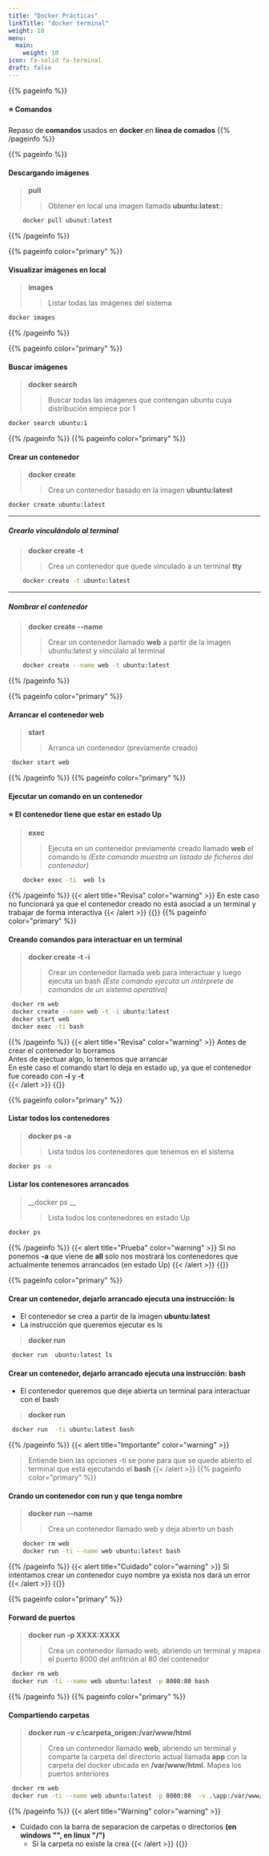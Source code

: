 ```yaml
---
title: "Docker Prácticas"
linkTitle: "docker terminal"
weight: 10
menu:
  main:
    weight: 10
icon: fa-solid fa-terminal
draft: false    
---
```


{{% pageinfo %}}
#### __:star: Comandos__  
 Repaso de __comandos__ usados en __docker__ en __línea de comados__
{{% /pageinfo %}}




{{% pageinfo %}}

#### Descargando imágenes
> __pull__ 
>>  Obtener en local una imagen llamada __ubuntu:latest__::
```bash
    docker pull ubunut:latest
```
{{% /pageinfo %}}


{{% pageinfo color="primary" %}}
####  Visualizar imágenes en local
> __images__
>> Listar todas las imágenes del sistema
```bash
docker images
```
{{% /pageinfo %}}



{{% pageinfo color="primary" %}}
####  Buscar imágenes
>__docker search__
>>Buscar todas las imágenes que contengan ubuntu cuya distribución empiece por 1
```bash
docker search ubuntu:1
```
{{% /pageinfo %}}
{{% pageinfo color="primary" %}}
#### Crear  un __contenedor__
>__docker create__
>> Crea un contenedor basado en la imagen __ubuntu:latest__
```bash
docker create ubuntu:latest
```
***
##### Crearlo vinculándolo al terminal
>__docker create -t__
>> Crea un contenedor que quede vinculado a un terminal __tty__
```bash
    docker create -t ubuntu:latest
```
***
##### Nombrar el contenedor
>__docker create  --name__
>> Crear un contenedor llamado __web__ a partir de la imagen ubuntu:latest y vincúlalo al terminal
```bash
    docker create --name web -t ubuntu:latest
```
{{% /pageinfo %}}


{{% pageinfo color="primary" %}}
#### Arrancar el contenedor web 
>__start__
>> Arranca un contenedor (previamente creado)
```bash
 docker start web
```
{{% /pageinfo %}}
{{% pageinfo color="primary" %}}
####  Ejecutar un comando en un contenedor
__:star: El contenedor tiene que estar en estado Up__
>__exec__
>> Ejecuta en un contenedor previamente creado llamado __web__ el comando ls _(Este comando muestra un listado de ficheros del contenedor)_
```bash
    docker exec -ti  web ls
```
{{% /pageinfo %}}
{{< alert title="Revisa" color="warning" >}}
En este caso no funcionará ya que el contenedor creado no está asociad a un terminal y trabajar de forma interactiva
{{< /alert >}}
{{<line />}}
{{% pageinfo color="primary" %}}
####  Creando comandos para interactuar en un terminal
>__docker create -t -i__
>>Crear un contenedor llamada web para interactuar y luego ejecuta un bash _(Este comando ejecuta un intérprete de comandos de un sistema operativo)_ 
```bash
 docker rm web
 docker create --name web -t -i ubuntu:latest
 docker start web
 docker exec -ti bash
```
{{% /pageinfo %}}
{{< alert title="Revisa" color="warning" >}}
 Antes de crear el contenedor lo borramos     
 Antes de ejectuar algo, lo tenemos que arrancar     
 En este caso el comando start lo deja en estado up, ya que el contenedor fue coreado con __-i__  y __-t__   
{{< /alert >}}
{{<line />}}

{{% pageinfo color="primary" %}}
####  Listar todos  los contenedores 
>__docker ps -a__
>> Lista todos los contenedores que tenemos en el sistema
```bash
docker ps -a
```
####  Listar los contenesores arrancados
>__docker ps __
>> Lista todos los contenedores en estado Up
```bash
docker ps 
```
{{% /pageinfo %}}
{{< alert title="Prueba" color="warning" >}}
 Si no ponemos __-a__ que viene de __all__ solo nos mostrará los contenedores que actualmente tenemos arrancados (en estado Up)
{{< /alert >}}
{{<line />}}

{{% pageinfo color="primary" %}}
####  Crear un contenedor, dejarlo arrancado  ejecuta una instrucción: ls
* El contenedor se crea a partir de la imagen __ubuntu:latest__
* La instrucción que queremos ejecutar es ls
>__docker run__
```bash
 docker run  ubuntu:latest ls
```
####  Crear un contenedor, dejarlo arrancado  ejecuta una instrucción: bash
* El contenedor queremos que deje abierta un terminal para interactuar con el  bash
>__docker run__
```bash
 docker run  -ti ubuntu:latest bash
```
{{% /pageinfo %}}
{{< alert title="Importante" color="warning" >}}
> Entiende bien las opciones
> -ti se pone para que se quede abierto el terminal que está ejecutando el __bash__
{{< /alert >}}
{{% pageinfo color="primary" %}}
#### Crando un contenedor con run y que tenga nombre  
>__docker run --name__
>> Crea un contenedor llamado web y deja abierto un bash 
```bash
    docker rm web 
    docker run -ti --name web ubuntu:latest bash    
```
{{% /pageinfo %}}
{{< alert title="Cuidado" color="warning" >}}
Si intentamos crear un contenedor cuyo nombre ya exista nos dará un error
{{< /alert >}}
{{<line />}}

{{% pageinfo color="primary" %}}
#### Forward de puertos 
>__docker run -p XXXX:XXXX__
>> Crea un contenedor llamado web, abriendo un terminal y mapea el puerto 8000 del anfitrión al 80 del contenedor
```bash
 docker rm web 
 docker run -ti --name web ubuntu:latest -p 8000:80 bash
```
{{% /pageinfo %}}
{{% pageinfo color="primary" %}}
#### Compartiendo carpetas
>__docker run -v c:\carpeta_origen:/var/www/html__
>> Crea un contenedor llamado __web__, abriendo un terminal y comparte la carpeta del directorio actual llamada __app__ con la carpeta del docker ubicada en __/var/www/html__. Mapea los puertos anteriores
```bash
 docker rm web 
 docker run -ti --name web ubuntu:latest -p 8000:80  -v .\app:/var/www/html bash
```
{{% /pageinfo %}}
{{< alert title="Warning" color="warning" >}}
 * Cuidado con la barra de separacion de carpetas o directorios __(en windows "\", en linux "/")__
   * Si la carpeta no existe la crea
{{< /alert >}}
{{<line />}} 


